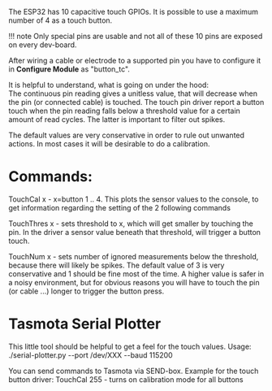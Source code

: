 The ESP32 has 10 capacitive touch GPIOs. It is possible to use a maximum number of 4 as a touch button.  

!!! note
     Only special pins are usable and not all of these 10 pins are exposed on every dev-board. 
  

After wiring a cable or electrode to a supported pin you have to configure it in **Configure Module** as "button_tc".  

It is helpful to understand, what is going on under the hood:  
The continuous pin reading gives a unitless value, that will decrease when the pin (or connected cable) is touched. The touch pin driver 
report a button touch when the pin reading falls below a threshold value for a certain amount of read cycles. The latter is important to filter out spikes.  
  
The default values are very conservative in order to rule out unwanted actions. In most cases it will be desirable to do a calibration.  
  
  
# Commands:  
 
TouchCal x - x=button 1 .. 4. This plots the sensor values to the console, to get information regarding the setting of the 2 following commands  
  
TouchThres x - sets threshold to x, which will get smaller by touching the pin. In the driver a sensor value beneath that threshold, will trigger a button touch.  
  
TouchNum x - sets number of ignored measurements below the threshold, because there will likely be spikes. The default value of 3 is very conservative and 1 should be fine most of the time. A higher value is safer in a noisy environment, but for obvious reasons you will have to touch the pin (or cable ...) longer to trigger the button press.  
   
# Tasmota Serial Plotter  
  
This little tool should be helpful to get a feel for the touch values.
Usage:
./serial-plotter.py --port /dev/XXX --baud 115200

You can send commands to Tasmota via SEND-box.
Example for the touch button driver:
TouchCal 255 - turns on calibration mode for all buttons  
  
